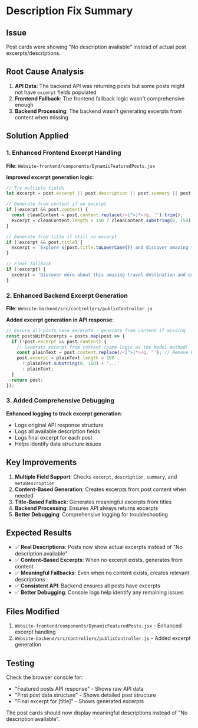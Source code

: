 # Description Fix Summary

## Issue
Post cards were showing "No description available" instead of actual post excerpts/descriptions.

## Root Cause Analysis
1. **API Data**: The backend API was returning posts but some posts might not have `excerpt` fields populated
2. **Frontend Fallback**: The frontend fallback logic wasn't comprehensive enough
3. **Backend Processing**: The backend wasn't generating excerpts from content when missing

## Solution Applied

### 1. Enhanced Frontend Excerpt Handling
**File**: `Website-frontend/components/DynamicFeaturedPosts.jsx`

**Improved excerpt generation logic**:
```javascript
// Try multiple fields
let excerpt = post.excerpt || post.description || post.summary || post.metaDescription || '';

// Generate from content if no excerpt
if (!excerpt && post.content) {
  const cleanContent = post.content.replace(/<[^>]*>/g, '').trim();
  excerpt = cleanContent.length > 150 ? cleanContent.substring(0, 150) + '...' : cleanContent;
}

// Generate from title if still no excerpt
if (!excerpt && post.title) {
  excerpt = `Explore ${post.title.toLowerCase()} and discover amazing travel experiences.`;
}

// Final fallback
if (!excerpt) {
  excerpt = 'Discover more about this amazing travel destination and experience.';
}
```

### 2. Enhanced Backend Excerpt Generation
**File**: `Website-backend/src/controllers/publicController.js`

**Added excerpt generation in API response**:
```javascript
// Ensure all posts have excerpts - generate from content if missing
const postsWithExcerpts = posts.map(post => {
  if (!post.excerpt && post.content) {
    // Generate excerpt from content (same logic as the model method)
    const plainText = post.content.replace(/<[^>]*>/g, ''); // Remove HTML tags
    post.excerpt = plainText.length > 160 
      ? plainText.substring(0, 160) + '...'
      : plainText;
  }
  return post;
});
```

### 3. Added Comprehensive Debugging
**Enhanced logging to track excerpt generation**:
- Logs original API response structure
- Logs all available description fields
- Logs final excerpt for each post
- Helps identify data structure issues

## Key Improvements

1. **Multiple Field Support**: Checks `excerpt`, `description`, `summary`, and `metaDescription`
2. **Content-Based Generation**: Creates excerpts from post content when needed
3. **Title-Based Fallback**: Generates meaningful excerpts from titles
4. **Backend Processing**: Ensures API always returns excerpts
5. **Better Debugging**: Comprehensive logging for troubleshooting

## Expected Results

- ✅ **Real Descriptions**: Posts now show actual excerpts instead of "No description available"
- ✅ **Content-Based Excerpts**: When no excerpt exists, generates from content
- ✅ **Meaningful Fallbacks**: Even when no content exists, creates relevant descriptions
- ✅ **Consistent API**: Backend ensures all posts have excerpts
- ✅ **Better Debugging**: Console logs help identify any remaining issues

## Files Modified

1. `Website-frontend/components/DynamicFeaturedPosts.jsx` - Enhanced excerpt handling
2. `Website-backend/src/controllers/publicController.js` - Added excerpt generation

## Testing

Check the browser console for:
- "Featured posts API response" - Shows raw API data
- "First post data structure" - Shows detailed post structure
- "Final excerpt for [title]" - Shows generated excerpts

The post cards should now display meaningful descriptions instead of "No description available".





